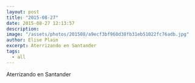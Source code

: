 ```yaml
---
layout: post
title: "2015-08-27"
date: 2015-08-27 12:13:57
description: 
image: "/assets/photos/201508/a9ecf3bf960d38fb31eb51022fc76adb.jpg"
author: Elise Plain
excerpt: Aterrizando en Santander
tags: 
  - all
---
```


Aterrizando en Santander
<p></p>

